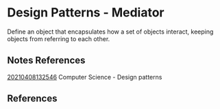 ---
---
# Design Patterns - Mediator

Define an object that encapsulates how a set of objects interact,
keeping objects from referring to each other.

## Notes References

[20210408132546](/notes/20210408132546) Computer Science - Design patterns

## References
